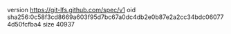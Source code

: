 version https://git-lfs.github.com/spec/v1
oid sha256:0c58f3cd8669a603f95d7bc67a0dc4db2e0b87e2a2cc34bdc060774d50fcfba4
size 40937

